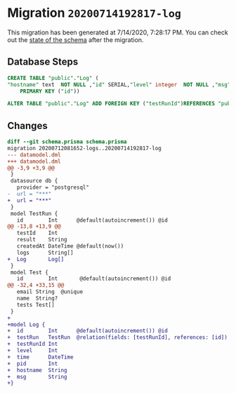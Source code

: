 # Migration `20200714192817-log`

This migration has been generated at 7/14/2020, 7:28:17 PM.
You can check out the [state of the schema](./schema.prisma) after the migration.

## Database Steps

```sql
CREATE TABLE "public"."Log" (
"hostname" text  NOT NULL ,"id" SERIAL,"level" integer  NOT NULL ,"msg" text  NOT NULL ,"pid" integer  NOT NULL ,"testRunId" integer  NOT NULL ,"time" timestamp(3)  NOT NULL ,
    PRIMARY KEY ("id"))

ALTER TABLE "public"."Log" ADD FOREIGN KEY ("testRunId")REFERENCES "public"."TestRun"("id") ON DELETE CASCADE  ON UPDATE CASCADE
```

## Changes

```diff
diff --git schema.prisma schema.prisma
migration 20200712081652-logs..20200714192817-log
--- datamodel.dml
+++ datamodel.dml
@@ -3,9 +3,9 @@
 }
 datasource db {
   provider = "postgresql"
-  url = "***"
+  url = "***"
 }
 model TestRun {
   id        Int      @default(autoincrement()) @id
@@ -13,8 +13,9 @@
   testId    Int
   result    String
   createdAt DateTime @default(now())
   logs      String[]
+  Log       Log[]
 }
 model Test {
   id        Int       @default(autoincrement()) @id
@@ -32,4 +33,15 @@
   email String  @unique
   name  String?
   tests Test[]
 }
+
+model Log {
+  id        Int      @default(autoincrement()) @id
+  testRun   TestRun  @relation(fields: [testRunId], references: [id])
+  testRunId Int
+  level     Int
+  time      DateTime
+  pid       Int
+  hostname  String
+  msg       String
+}
```


